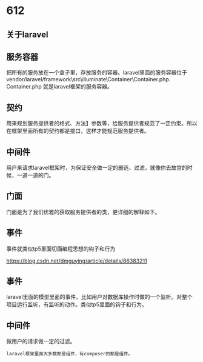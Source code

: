 # 612 #
## 关于laravel ##


## 服务容器 ##
把所有的服务放在一个盒子里，存放服务的容器。laravel里面的服务容器位于vendor/laravel/framework\src\illuminate\Container\Container.php.
Container.php 就是laravel框架的服务容器。

## 契约 ##
用来规划服务提供者的格式、方法】参数等，给服务提供者规范了一定约束。所以在框架里面所有的契约都是接口，这样才能规范服务提供者。

## 中间件 ##
用户来请求laravel框架时，为保证安全做一定的删选、过滤，就像你去故宫的时候，一道一道的门。

## 门面 ##
门面是为了我们优雅的获取服务提供者的类，更详细的解释如下。

## 事件 ##
事件就类似tp5里面切面编程思想的钩子和行为



https://blog.csdn.net/dmguying/article/details/86383211

## 事件 ##
laravel里面的模型里面的事件，比如用户对数据库操作时做的一个监听。对整个项目运行监听，有监听的动作。类似tp5里面的钩子和行为。

## 中间件 ##
做用户的请求做一定的过滤。


	laravel框架里面大多数都是组件，有composer的都是组件。